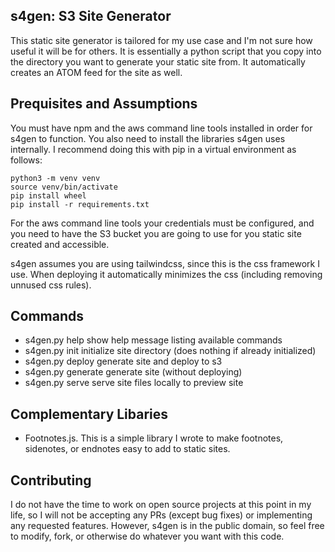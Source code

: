 s4gen: S3 Site Generator
-----------------------------------

This static site generator is tailored for my use case and I'm not sure how
useful it will be for others. It is essentially a python script that you copy
into the directory you want to generate your static site from. It automatically
creates an ATOM feed for the site as well.

## Prequisites and Assumptions

You must have npm and the aws command line tools installed in order for s4gen to
function. You also need to install the libraries s4gen uses internally. I
recommend doing this with pip in a virtual environment as follows:

    python3 -m venv venv
    source venv/bin/activate
    pip install wheel
    pip install -r requirements.txt

For the aws command line tools your credentials must be configured, and you need
to have the S3 bucket you are going to use for you static site created and
accessible.

s4gen assumes you are using tailwindcss, since this is the css framework I use.
When deploying it automatically minimizes the css (including removing unnused
css rules).

## Commands

- s4gen.py help             show help message listing available commands
- s4gen.py init             initialize site directory (does nothing if already initialized)
- s4gen.py deploy           generate site and deploy to s3
- s4gen.py generate         generate site (without deploying)
- s4gen.py serve            serve site files locally to preview site

## Complementary Libaries

- Footnotes.js. This is a simple library I wrote to make footnotes, sidenotes,
  or endnotes easy to add to static sites.

## Contributing

I do not have the time to work on open source projects at this point in my life,
so I will not be accepting any PRs (except bug fixes) or implementing any
requested features. However, s4gen is in the public domain, so feel free to
modify, fork, or otherwise do whatever you want with this code.
